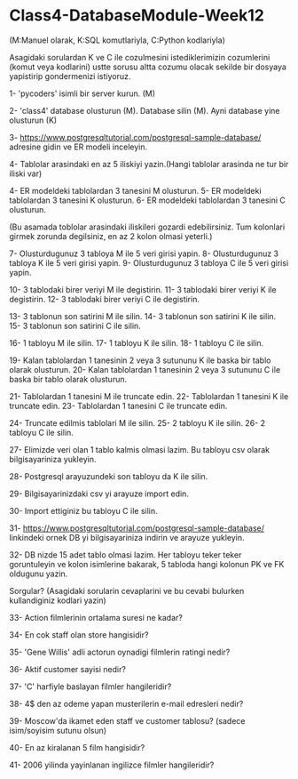 # Class4-DatabaseModule-Week12

(M:Manuel olarak, K:SQL komutlariyla, C:Python kodlariyla)

Asagidaki sorulardan K ve C ile cozulmesini istediklerimizin cozumlerini (komut veya kodlarini) ustte sorusu altta cozumu olacak sekilde bir dosyaya yapistirip gondermenizi istiyoruz.


1- 'pycoders' isimli bir server kurun. (M)

2-  'class4' database olusturun (M). Database silin (M). Ayni database yine olusturun (K)

3- https://www.postgresqltutorial.com/postgresql-sample-database/ adresine gidin ve ER modeli inceleyin.

4- Tablolar arasindaki en az 5 iliskiyi yazin.(Hangi tablolar arasinda ne tur bir iliski var)

4- ER modeldeki tablolardan 3 tanesini M olusturun.
5- ER modeldeki tablolardan 3 tanesini K olusturun.
6- ER modeldeki tablolardan 3 tanesini C olusturun.

(Bu asamada toblolar arasindaki iliskileri gozardi edebilirsiniz. Tum kolonlari girmek zorunda degilsiniz, en az 2 kolon olmasi yeterli.)

7- Olusturdugunuz 3 tabloya M ile 5 veri girisi yapin.
8- Olusturdugunuz 3 tabloya K ile 5 veri girisi yapin.
9- Olusturdugunuz 3 tabloya C ile 5 veri girisi yapin.

10- 3 tablodaki birer veriyi M ile degistirin.
11- 3 tablodaki birer veriyi K ile degistirin.
12- 3 tablodaki birer veriyi C ile degistirin.

13- 3 tablonun son satirini M ile silin.
14- 3 tablonun son satirini K ile silin.
15- 3 tablonun son satirini C ile silin.

16- 1 tabloyu M ile silin.
17- 1 tabloyu K ile silin.
18- 1 tabloyu C ile silin.

19- Kalan tablolardan 1 tanesinin 2 veya 3 sutununu K ile baska bir tablo olarak olusturun.
20- Kalan tablolardan 1 tanesinin 2 veya 3 sutununu C ile baska bir tablo olarak olusturun.

21- Tablolardan 1 tanesini M ile truncate edin.
22- Tablolardan 1 tanesini K ile truncate edin.
23- Tablolardan 1 tanesini C ile truncate edin.

24- Truncate edilmis tablolari M ile silin.
25- 2 tabloyu K ile silin.
26- 2 tabloyu C ile silin.

27- Elimizde veri olan 1 tablo kalmis olmasi lazim. Bu tabloyu csv olarak bilgisayariniza yukleyin.

28- Postgresql arayuzundeki son tabloyu da K ile silin.

29- Bilgisayarinizdaki csv yi arayuze import edin.

30- Import ettiginiz bu tabloyu C ile silin.

31- https://www.postgresqltutorial.com/postgresql-sample-database/ linkindeki ornek DB yi bilgisayariniza indirin ve arayuze yukleyin.

32- DB nizde 15 adet tablo olmasi lazim. Her tabloyu teker teker goruntuleyin ve kolon isimlerine bakarak, 5 tabloda hangi kolonun PK ve FK oldugunu yazin.

Sorgular? 
(Asagidaki sorularin cevaplarini ve bu cevabi bulurken kullandiginiz kodlari yazin)

33- Action filmlerinin ortalama suresi ne kadar?

34- En cok staff olan store hangisidir?

35- 'Gene Willis' adli actorun oynadigi filmlerin ratingi nedir?

36- Aktif customer sayisi nedir?

37- 'C' harfiyle baslayan filmler hangileridir?

38- 4$ den az odeme yapan musterilerin e-mail edresleri nedir?

39- Moscow'da ikamet eden staff ve customer tablosu? (sadece isim/soyisim sutunu olsun)

40- En az kiralanan 5 film hangisidir?

41- 2006 yilinda yayinlanan ingilizce filmler hangileridir?
